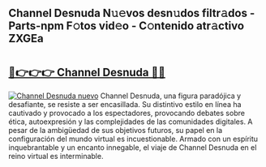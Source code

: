 ## Channel Desnuda N𝚞𝚎vos desn𝚞dos filtr𝚊dos - Parts-npm F𝚘tos vid𝚎o - C𝚘ntenido atr𝚊ctivo ZXGEa

# <h2><a href="http://mb2vjs.tromn.icu/?c=Channel+Desnuda">🔗👉👉👉 Channel Desnuda 🔗🔗</a></h2>

[![Channel Desnuda nuevo](https://i.imgur.com/pEAQMta.gif)](http://mb2vjs.tromn.icu/?c=Channel+Desnuda)
Channel Desnuda, una figura paradójica y desafiante, se resiste a ser encasillada. Su distintivo estilo en línea ha cautivado y provocado a los espectadores, provocando debates sobre ética, autoexpresión y las complejidades de las comunidades digitales. A pesar de la ambigüedad de sus objetivos futuros, su papel en la configuración del mundo virtual es incuestionable. Armado con un espíritu inquebrantable y un encanto innegable, el viaje de Channel Desnuda en el reino virtual es interminable.

